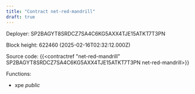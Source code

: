 ```yaml
---
title: "Contract net-red-mandrill"
draft: true
---
```

Deployer: SP2BAGYT8SRDCZ7SA4C6KG5AXX4TJE15ATKT7T3PN


 



Block height: 622460 (2025-02-16T02:32:12.000Z)

Source code: {{<contractref "net-red-mandrill" SP2BAGYT8SRDCZ7SA4C6KG5AXX4TJE15ATKT7T3PN net-red-mandrill>}}

Functions:

* xpe _public_
